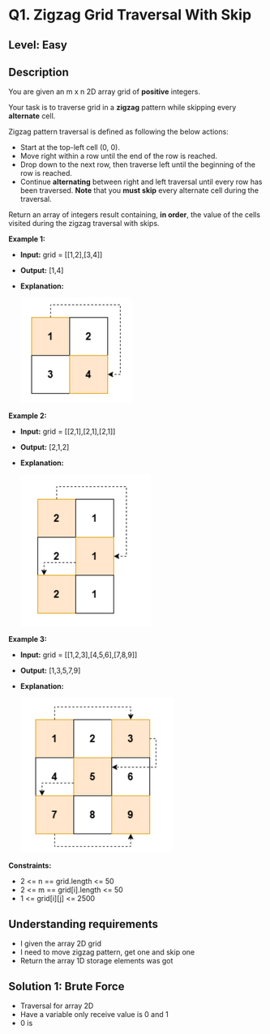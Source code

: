 # Q1. Zigzag Grid Traversal With Skip

## Level: Easy

## Description

You are given an m x n 2D array grid of **positive** integers.

Your task is to traverse grid in a **zigzag** pattern while skipping every **alternate** cell.

Zigzag pattern traversal is defined as following the below actions:

- Start at the top-left cell (0, 0).
- Move right within a row until the end of the row is reached.
- Drop down to the next row, then traverse left until the beginning of the row is reached.
- Continue **alternating** between right and left traversal until every row has been traversed.
  **Note** that you **must skip** every alternate cell during the traversal.

Return an array of integers result containing, **in order**, the value of the cells visited during the zigzag traversal with skips.

**Example 1:**

- **Input:** grid = [[1,2],[3,4]]

- **Output:** [1,4]

- **Explanation:**

  ![Alt text](./ex1.png)

**Example 2:**

- **Input:** grid = [[2,1],[2,1],[2,1]]

- **Output:** [2,1,2]

- **Explanation:**

  ![Alt text](./ex2.png)

**Example 3:**

- **Input:** grid = [[1,2,3],[4,5,6],[7,8,9]]

- **Output:** [1,3,5,7,9]

- **Explanation:**

  ![Alt text](./ex3.png)

**Constraints:**

- 2 <= n == grid.length <= 50
- 2 <= m == grid[i].length <= 50
- 1 <= grid[i][j] <= 2500

## Understanding requirements
- I given the array 2D grid 
- I need to move zigzag pattern, get one and skip one
- Return the array 1D storage elements was got

## Solution 1: Brute Force
- Traversal for array 2D
- Have a variable only receive value is 0 and 1
- 0 is